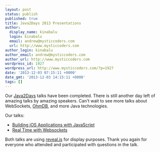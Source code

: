 ```yaml
---
layout: post
status: publish
published: true
title: Java2Days 2013 Presentations
author:
  display_name: kinabalu
  login: kinabalu
  email: andrew@mysticcoders.com
  url: http://www.mysticcoders.com
author_login: kinabalu
author_email: andrew@mysticcoders.com
author_url: http://www.mysticcoders.com
wordpress_id: 1927
wordpress_url: http://www.mysticcoders.com/?p=1927
date: '2013-12-03 07:15:11 +0000'
date_gmt: '2013-12-03 14:15:11 +0000'
tags: []
---
```

<p>Our <a href="http://www.java2days.com">Java2Days</a> talks have been completed.  There is still another day left of amazing talks by amazing speakers.  Can't wait to see more talks about WebSockets, <a href="http://ohmdb.com">OhmDB</a>, and more Java technologies.</p>
<p>Our talks:</p>
<ul>
<li><a href="https://github.com/kinabalu/titaniumprez/tree/java2days_2013">Building iOS Applications with JavaScript</a></li>
<li><a href="https://github.com/kinabalu/real_time_with_websockets/">Real Time with Websockets</a></li>
</ul>
<p>Both talks are using <a href="http://lab.hakim.se/reveal-js/#/">reveal.js</a> for display purposes.  Thank you again for everyone who attended and participated with questions in the talk.</p>
